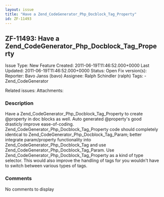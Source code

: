 ```yaml
---
layout: issue
title: "Have a Zend_CodeGenerator_Php_Docblock_Tag_Property"
id: ZF-11493
---
```


ZF-11493: Have a Zend\_CodeGenerator\_Php\_Docblock\_Tag\_Property
------------------------------------------------------------------

 Issue Type: New Feature Created: 2011-06-19T11:46:52.000+0000 Last Updated: 2011-06-19T11:46:52.000+0000 Status: Open Fix version(s): 
 Reporter:  Bavo Janss (bavo)  Assignee:  Ralph Schindler (ralph)  Tags: - Zend\_CodeGenerator
 
 Related issues: 
 Attachments: 
### Description

Have a Zend\_CodeGenerator\_Php\_Docblock\_Tag\_Property to create @property in doc blocks as well. Auto generated @property's good drasticly improve ease-of-coding. Zend\_CodeGenerator\_Php\_Docblock\_Tag\_Property code should completely identical to Zend\_CodeGenerator\_Php\_Docblock\_Tag\_Param; better integrate param/property functionality into Zend\_CodeGenerator\_Php\_Docblock\_Tag and use Zend\_CodeGenerator\_Php\_Docblock\_Tag\_Param. Use Zend\_CodeGenerator\_Php\_Docblock\_Tag\_Property as a kind of type selector. This would also improve the handling of tags for you wouldn't have to switch between various types of tags.

 

 

### Comments

No comments to display